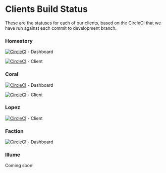# Clients Build Status

These are the statuses for each of our clients, based on the CircleCI that we have run against each commit to development branch.


### Homestory
[![CircleCI](https://circleci.com/gh/pandatech-io/kirin-dashboard.svg?style=shield&circle-token=dd3e121c2cf9c91ab70fa4a3e7562860f6452a9e)](https://circleci.com/gh/pandatech-io/kirin-dashboard) - Dashboard

[![CircleCI](https://circleci.com/gh/pandatech-io/kirin-web.svg?style=shield&circle-token=af1777b594f809594b043871e9419c9271bf8267)](https://circleci.com/gh/pandatech-io/kirin-web) - Client 


### Coral
[![CircleCI](https://circleci.com/gh/pandatech-io/coral-CMS.svg?style=shield&circle-token=6b06c63e83f52dc127a33eef43c220a7820dcc52)](https://circleci.com/gh/pandatech-io/coral-CMS) - Dashboard

[![CircleCI](https://circleci.com/gh/pandatech-io/coral-web.svg?style=shield&circle-token=40d31e041c68c11f2b522be44eb991f80944b1ba)](https://circleci.com/gh/pandatech-io/coral-web) - Client


### Lopez 
[![CircleCI](https://circleci.com/gh/pandatech-io/lopez.svg?style=shield&circle-token=4c9384754f9f89a2f6c7a4f4182407f50e09e56d)](https://circleci.com/gh/pandatech-io/lopez) - Client


### Faction
[![CircleCI](https://circleci.com/gh/pandatech-io/faction-cms.svg?style=shield&circle-token=3befea633d400cb9e140cff6c70a2d011bcb31e8)](https://circleci.com/gh/pandatech-io/faction-cms) - Dashboard


### Illume
Coming soon!

